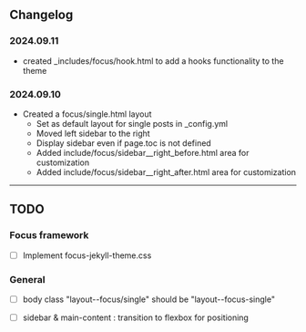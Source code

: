 ## Changelog

### 2024.09.11
- created _includes/focus/hook.html to add a hooks functionality to the theme

### 2024.09.10
- Created a focus/single.html layout
    - Set as default layout for single posts in _config.yml
    - Moved left sidebar to the right
    - Display sidebar even if page.toc is not defined
    - Added include/focus/sidebar__right_before.html area for customization
    - Added include/focus/sidebar__right_after.html area for customization
    
    
    
---

## TODO

### Focus framework
- [ ] Implement focus-jekyll-theme.css

### General
- [ ] body class "layout--focus/single" should be "layout--focus-single"
- [ ] sidebar & main-content : transition to flexbox for positioning
 